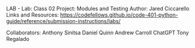 
LAB - Lab: Class 02
Project: Modules and Testing
Author: Jared Ciccarello
Links and Resources: 
https://codefellows.github.io/code-401-python-guide/reference/submission-instructions/labs/

Collaborators:
Anthony Sinitsa
Daniel Quinn
Andrew Carroll
ChatGPT
Tony Regalado